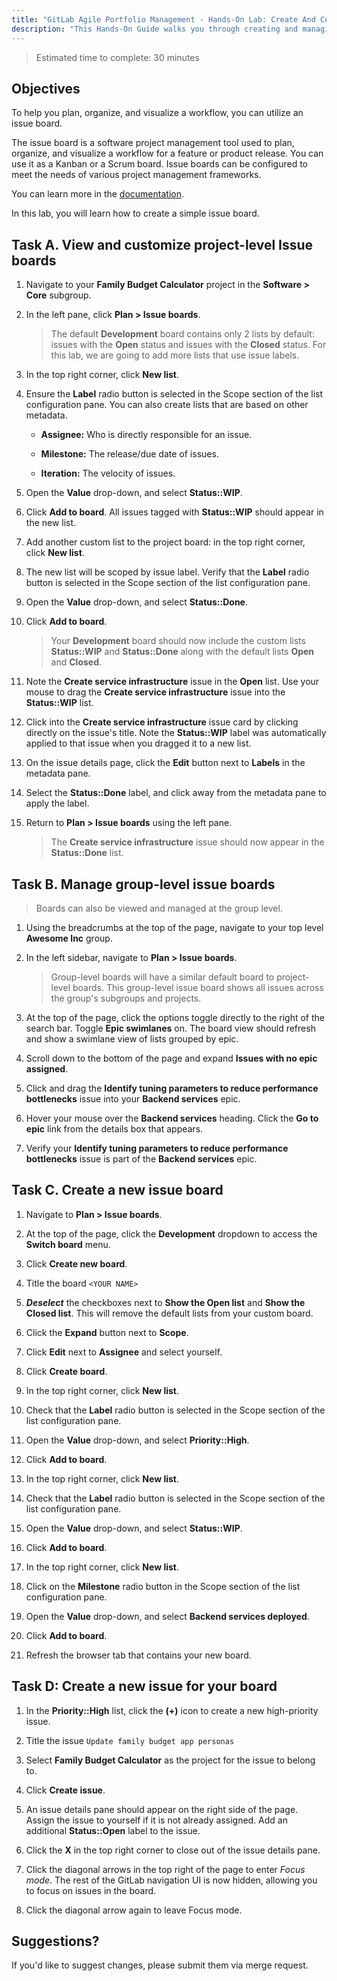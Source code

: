 ```yaml
---
title: "GitLab Agile Portfolio Management - Hands-On Lab: Create And Customize Issue Boards"
description: "This Hands-On Guide walks you through creating and managing an issue board."
---
```

> Estimated time to complete: 30 minutes

## Objectives

To help you plan, organize, and visualize a workflow, you can utilize an issue board.

The issue board is a software project management tool used to plan, organize, and visualize a workflow for a feature or product release. You can use it as a Kanban or a Scrum board. Issue boards can be configured to meet the needs of various project management frameworks.

You can learn more in the [documentation](https://docs.gitlab.com/ee/user/project/issue_board.html).

In this lab, you will learn how to create a simple issue board.

## Task A. View and customize project-level Issue boards

1. Navigate to your **Family Budget Calculator** project in the **Software > Core** subgroup.

2. In the left pane, click **Plan > Issue boards**.

    > The default **Development** board contains only 2 lists by default: issues with the **Open** status and issues with the **Closed** status. For this lab, we are going to add more lists that use issue labels.

3. In the top right corner, click **New list**.

4. Ensure the **Label** radio button is selected in the Scope section of the list configuration pane. You can also create lists that are based on other metadata.

    - **Assignee:** Who is directly responsible for an issue.

    - **Milestone:** The release/due date of issues.

    - **Iteration:** The velocity of issues.

5. Open the **Value** drop-down, and select **Status::WIP**.

6. Click **Add to board**. All issues tagged with **Status::WIP** should appear in the new list.

7. Add another custom list to the project board: in the top right corner, click **New list**.

8. The new list will be scoped by issue label. Verify that the **Label** radio button is selected in the Scope section of the list configuration pane.

9. Open the **Value** drop-down, and select **Status::Done**.

10. Click **Add to board**.

    > Your **Development** board should now include the custom lists **Status::WIP** and **Status::Done** along with the default lists **Open** and **Closed**.

11. Note the **Create service infrastructure** issue in the **Open** list. Use your mouse to drag the **Create service infrastructure** issue into the **Status::WIP** list.

12. Click into the **Create service infrastructure** issue card by clicking directly on the issue's title. Note the **Status::WIP** label was automatically applied to that issue when you dragged it to a new list.

13. On the issue details page, click the **Edit** button next to **Labels** in the metadata pane.

14. Select the **Status::Done** label, and click away from the metadata pane to apply the label.

15. Return to **Plan > Issue boards** using the left pane.

    > The **Create service infrastructure** issue should now appear in the **Status::Done** list.

## Task B. Manage group-level issue boards

> Boards can also be viewed and managed at the group level.

1. Using the breadcrumbs at the top of the page, navigate to your top level **Awesome Inc** group.

1. In the left sidebar, navigate to **Plan > Issue boards**.

    > Group-level boards will have a similar default board to project-level boards. This group-level issue board shows all issues across the group's subgroups and projects.

1. At the top of the page, click the options toggle directly to the right of the search bar. Toggle **Epic swimlanes** on. The board view should refresh and show a swimlane view of lists grouped by epic.

1. Scroll down to the bottom of the page and expand **Issues with no epic assigned**.

1. Click and drag the **Identify tuning parameters to reduce performance bottlenecks** issue into your **Backend services** epic.

1. Hover your mouse over the **Backend services** heading. Click the **Go to epic** link from the details box that appears.

1. Verify your **Identify tuning parameters to reduce performance bottlenecks** issue is part of the **Backend services** epic.

## Task C. Create a new issue board

1. Navigate to **Plan > Issue boards**.

1. At the top of the page, click the **Development** dropdown to access the **Switch board** menu.

1. Click **Create new board**.

1. Title the board `<YOUR NAME>`

1. **_Deselect_** the checkboxes next to **Show the Open list** and **Show the Closed list**. This will remove the default lists from your custom board.

1. Click the **Expand** button next to **Scope**.

1. Click **Edit** next to **Assignee** and select yourself.

1. Click **Create board**.

1. In the top right corner, click **New list**.

1. Check that the **Label** radio button is selected in the Scope section of the list configuration pane.

1. Open the **Value** drop-down, and select **Priority::High**.

1. Click **Add to board**.

1. In the top right corner, click **New list**.

1. Check that the **Label** radio button is selected in the Scope section of the list configuration pane.

1. Open the **Value** drop-down, and select **Status::WIP**.

1. Click **Add to board**.

1. In the top right corner, click **New list**.

1. Click on the **Milestone** radio button in the Scope section of the list configuration pane.

1. Open the **Value** drop-down, and select **Backend services deployed**.

1. Click **Add to board**.

1. Refresh the browser tab that contains your new board.

## Task D: Create a new issue for your board

1. In the **Priority::High** list, click the **(+)** icon to create a new high-priority issue.

1. Title the issue `Update family budget app personas`

1. Select **Family Budget Calculator** as the project for the issue to belong to.

1. Click **Create issue**.

1. An issue details pane should appear on the right side of the page. Assign the issue to yourself if it is not already assigned. Add an additional **Status::Open** label to the issue.

1. Click the **X** in the top right corner to close out of the issue details pane.

1. Click the diagonal arrows in the top right of the page to enter _Focus mode_. The rest of the GitLab navigation UI is now hidden, allowing you to focus on issues in the board.

1. Click the diagonal arrow again to leave Focus mode.

## Suggestions?

If you'd like to suggest changes, please submit them via merge request.
